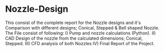 # Nozzle-Design
This consist of the complete report for the Nozzle designs and it's Comparison with different designs; Conical, Stepped &amp; Bell shaped Nozzle. 
The File consist of following:
I) Pump and nozzle calculations (Python).
II) CAD Design of the nozzle from the calculated dimensions; Conical, Stepped.
III) CFD analysis of both Nozzles
IV) Final Report of the Project.
